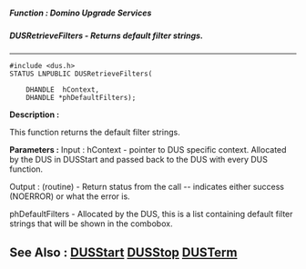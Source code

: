 ##### Function : Domino Upgrade Services
##### DUSRetrieveFilters - Returns default filter strings.
---
```
#include <dus.h>
STATUS LNPUBLIC DUSRetrieveFilters(

	DHANDLE  hContext,
	DHANDLE *phDefaultFilters);
```
**Description :**

This function returns the default filter strings.

**Parameters :**
Input :
hContext  -   pointer to DUS specific context.  Allocated by the DUS in DUSStart and passed back to the DUS with every DUS function.

Output :
(routine)  -  Return status from the call -- indicates either success (NOERROR) or what the error is.


phDefaultFilters  -  Allocated by the DUS, this is a list containing default filter strings that will be shown in the combobox.


**See Also :**
[DUSStart](/domino-c-api-docs/reference/Func/DUSStart)
[DUSStop](/domino-c-api-docs/reference/Func/DUSStop)
[DUSTerm](/domino-c-api-docs/reference/Func/DUSTerm)
---

